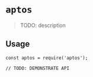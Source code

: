 # `aptos`

> TODO: description

## Usage

```
const aptos = require('aptos');

// TODO: DEMONSTRATE API
```

